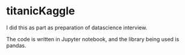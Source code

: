 # titanicKaggle
I did this as part as preparation of datascience interview.

The code is written in Jupyter notebook, and the library being used is pandas.
